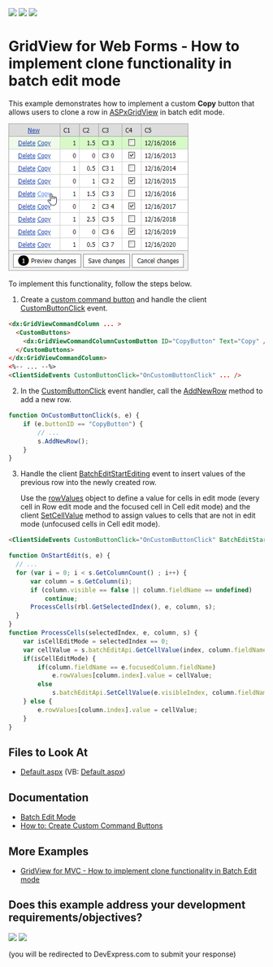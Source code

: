 <!-- default badges list -->
[![](https://img.shields.io/badge/Open_in_DevExpress_Support_Center-FF7200?style=flat-square&logo=DevExpress&logoColor=white)](https://supportcenter.devexpress.com/ticket/details/T114985)
[![](https://img.shields.io/badge/📖_How_to_use_DevExpress_Examples-e9f6fc?style=flat-square)](https://docs.devexpress.com/GeneralInformation/403183)
[![](https://img.shields.io/badge/💬_Leave_Feedback-feecdd?style=flat-square)](#does-this-example-address-your-development-requirementsobjectives)
<!-- default badges end -->

# GridView for Web Forms - How to implement clone functionality in batch edit mode

This example demonstrates how to implement a custom **Copy** button that allows users to clone a row in [ASPxGridView](https://docs.devexpress.com/AspNet/DevExpress.Web.ASPxGridView) in batch edit mode.

![Grid View - Clone a Row](clone-grid-line.png)

To implement this functionality, follow the steps below.

1. Create a [custom command button](https://docs.devexpress.com/AspNet/DevExpress.Web.GridViewCommandColumn.CustomButtons) and handle the client [CustomButtonClick](https://docs.devexpress.com/AspNet/js-ASPxClientGridView.CustomButtonClick) event.

```aspx
<dx:GridViewCommandColumn ... >
  <CustomButtons>
    <dx:GridViewCommandColumnCustomButton ID="CopyButton" Text="Copy" />
  </CustomButtons>
</dx:GridViewCommandColumn>
<%-- ... --%>
<ClientSideEvents CustomButtonClick="OnCustomButtonClick" ... />
```

2. In the [CustomButtonClick](https://docs.devexpress.com/AspNet/js-ASPxClientGridView.CustomButtonClick) event handler, call the [AddNewRow](https://docs.devexpress.com/AspNet/js-ASPxClientGridView.AddNewRow) method to add a new row.

```js
function OnCustomButtonClick(s, e) {
    if (e.buttonID == "CopyButton") {
        // ...
        s.AddNewRow();
    }
}
```

3. Handle the client [BatchEditStartEditing](https://docs.devexpress.com/AspNet/js-ASPxClientGridView.BatchEditStartEditing) event to insert values of the previous row into the newly created row.

    Use the [rowValues](https://docs.devexpress.com/AspNet/js-ASPxClientGridViewBatchEditStartEditingEventArgs.rowValues) object to define a value for cells in edit mode (every cell in Row edit mode and the focused cell in Cell edit mode) and the client [SetCellValue](https://docs.devexpress.com/AspNet/js-ASPxClientGridViewBatchEditApi.SetCellValue(visibleIndex-columnFieldNameOrId-value)) method to assign values to cells that are not in edit mode (unfocused cells in Cell edit mode).

```aspx
<ClientSideEvents CustomButtonClick="OnCustomButtonClick" BatchEditStartEditing="OnStartEdit" />
```

```js
function OnStartEdit(s, e) {
  // ...
  for (var i = 0; i < s.GetColumnCount() ; i++) {
      var column = s.GetColumn(i);
      if (column.visible == false || column.fieldName == undefined)
          continue;
      ProcessCells(rbl.GetSelectedIndex(), e, column, s);
  }
}
function ProcessCells(selectedIndex, e, column, s) {
    var isCellEditMode = selectedIndex == 0;
    var cellValue = s.batchEditApi.GetCellValue(index, column.fieldName);
    if(isCellEditMode) {
        if(column.fieldName == e.focusedColumn.fieldName)
            e.rowValues[column.index].value = cellValue;
        else
            s.batchEditApi.SetCellValue(e.visibleIndex, column.fieldName, cellValue);
    } else {
        e.rowValues[column.index].value = cellValue;
    }
}
```

## Files to Look At

* [Default.aspx](./CS/WebSite/Default.aspx) (VB: [Default.aspx](./VB/WebSite/Default.aspx))

## Documentation
- [Batch Edit Mode](https://docs.devexpress.com/AspNet/16443/components/grid-view/concepts/edit-data/batch-edit-mode)
- [How to: Create Custom Command Buttons](https://docs.devexpress.com/AspNet/4023/components/grid-view/examples/how-to-create-custom-command-buttons)

## More Examples
- [GridView for MVC - How to implement clone functionality in Batch Edit mode](https://github.com/DevExpress-Examples/gridview-how-to-implement-copy-clone-functionality-in-batch-edit-mode-t115891)
<!-- feedback -->
## Does this example address your development requirements/objectives?

[<img src="https://www.devexpress.com/support/examples/i/yes-button.svg"/>](https://www.devexpress.com/support/examples/survey.xml?utm_source=github&utm_campaign=asp-net-web-forms-gridview-clone-functionality-in-batch-edit-mode&~~~was_helpful=yes) [<img src="https://www.devexpress.com/support/examples/i/no-button.svg"/>](https://www.devexpress.com/support/examples/survey.xml?utm_source=github&utm_campaign=asp-net-web-forms-gridview-clone-functionality-in-batch-edit-mode&~~~was_helpful=no)

(you will be redirected to DevExpress.com to submit your response)
<!-- feedback end -->
